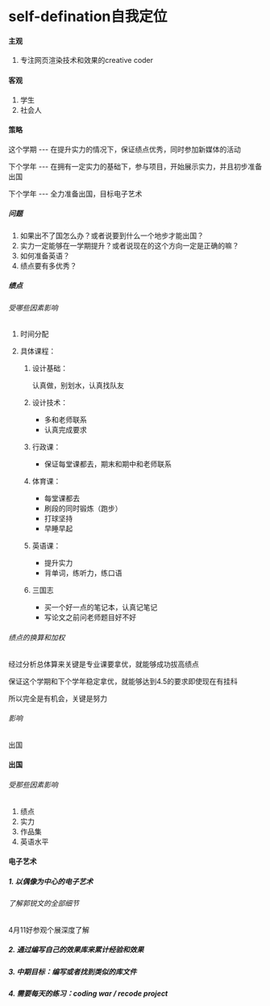 # self-defination自我定位

#### 主观

1. 专注网页渲染技术和效果的creative coder



#### 客观

1. 学生
2. 社会人



#### 策略



这个学期 --- 在提升实力的情况下，保证绩点优秀，同时参加新媒体的活动

下个学年 --- 在拥有一定实力的基础下，参与项目，开始展示实力，并且初步准备出国

下个学年 --- 全力准备出国，目标电子艺术



##### 问题

1. 如果出不了国怎么办？或者说要到什么一个地步才能出国？
2. 实力一定能够在一学期提升？或者说现在的这个方向一定是正确的嘛？
3. 如何准备英语？
4. 绩点要有多优秀？



##### 绩点

###### 受哪些因素影响

1. 时间分配

2. 具体课程：

   1. 设计基础：

      认真做，别划水，认真找队友

   2. 设计技术：

      * 多和老师联系
      * 认真完成要求

   3. 行政课：

      * 保证每堂课都去，期末和期中和老师联系

   4. 体育课：

      * 每堂课都去
      * 刷段的同时锻炼（跑步）
      * 打球坚持
      * 早睡早起

   5. 英语课：

      * 提升实力
      * 背单词，练听力，练口语

   6. 三国志

      * 买一个好一点的笔记本，认真记笔记
      * 写论文之前问老师题目好不好

###### 绩点的换算和加权

经过分析总体算来关键是专业课要拿优，就能够成功拔高绩点

保证这个学期和下个学年稳定拿优，就能够达到4.5的要求即使现在有挂科

所以完全是有机会，关键是努力

###### 影响

出国



#### 出国

###### 受那些因素影响

1. 绩点
2. 实力
3. 作品集
4. 英语水平



#### 电子艺术

##### 1. 以偶像为中心的电子艺术

###### 了解郭锐文的全部细节

4月11好参观个展深度了解

##### 2. 通过编写自己的效果库来累计经验和效果

##### 3. 中期目标：编写或者找到类似的库文件

##### 4. 需要每天的练习：coding war / recode project



 

























